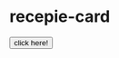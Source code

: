 # recepie-card
<a href=" https://shivaram-tech.github.io/recepie-card/">
<button> click here! </button>
</a>
